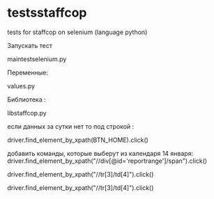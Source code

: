 # testsstaffcop
tests for staffcop on selenium (language python)

Запускать тест 

maintestselenium.py

Переменные:

values.py

Библиотека :

libstaffcop.py

если данных за сутки нет то под строкой :

driver.find_element_by_xpath(BTN_HOME).click()

добавить команды, которые выберут из календаря 14 января:
driver.find_element_by_xpath("//div[@id='reportrange']/span").click()

driver.find_element_by_xpath("//tr[3]/td[4]").click()

driver.find_element_by_xpath("//tr[3]/td[4]").click()
